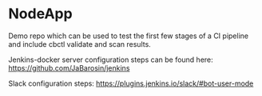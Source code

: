# NodeApp

Demo repo which can be used to test the first few stages of a CI pipeline and include cbctl validate and scan results.

Jenkins-docker server configuration steps can be found here: https://github.com/JaBarosin/jenkins

Slack configuration steps: https://plugins.jenkins.io/slack/#bot-user-mode

